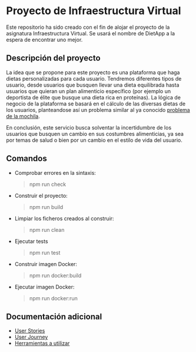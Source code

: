 # Proyecto de Infraestructura Virtual

Este repositorio ha sido creado con el fin de alojar el proyecto de la asignatura Infraestructura Virtual. Se usará el nombre de DietApp a la espera de encontrar uno mejor.

## Descripción del proyecto

La idea que se propone para este proyecto es una plataforma que haga dietas personalizadas para cada usuario. Tendremos diferentes tipos de usuario, desde usuarios que busquen llevar una dieta equilibrada hasta usuarios que quieran un plan alimenticio específico (por ejemplo un deportista de élite que busque una dieta rica en proteínas). La lógica de negocio de la plataforma se basará en el cálculo de las diversas dietas de los usuarios, planteandose así un problema similar al ya conocido [problema de la mochila](https://es.wikipedia.org/wiki/Problema_de_la_mochila). 

En conclusión, este servicio busca solventar la incertidumbre de los usuarios que busquen un cambio en sus costumbres alimenticias, ya sea por temas de salud o bien por un cambio en el estilo de vida del usuario.

## Comandos 

- Comprobar errores en la sintaxis:
    >npm run check
- Construir el proyecto:
    >npm run build
- Limpiar los ficheros creados al construir:
    >npm run clean
- Ejecutar tests
    >npm run test
- Construir imagen Docker:
    >npm run docker:build
- Ejecutar imagen Docker:
    >npm run docker:run

## Documentación adicional

- [User Stories](https://github.com/Slowmybrosh/DietApp/blob/main/docs/user-stories.md)
- [User Journey](https://github.com/Slowmybrosh/DietApp/blob/main/docs/user-journey.md)
- [Herramientas a utilizar](https://github.com/Slowmybrosh/DietApp/blob/main/docs/tools.md)